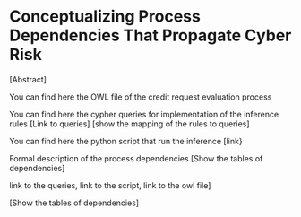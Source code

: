 # Conceptualizing Process Dependencies That Propagate Cyber Risk

[Abstract]

You can find here the OWL file of the credit request evaluation process

You can find here the cypher queries for implementation of the inference rules
[Link to queries]
[show the mapping of the rules to queries]

You can find here the python script that run the inference
[link}

Formal description of the process dependencies
[Show the tables of dependencies]

link to the queries, link to the script, link to the owl file]

[Show the tables of dependencies]
